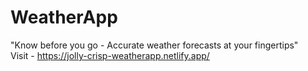 # WeatherApp
"Know before you go - Accurate weather forecasts at your fingertips"
<br/>Visit - https://jolly-crisp-weatherapp.netlify.app/
